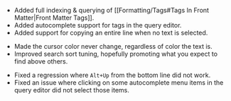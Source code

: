 + Added full indexing & querying of [[Formatting/Tags#Tags In Front Matter|Front Matter Tags]].
+ Added autocomplete support for tags in the query editor.
+ Added support for copying an entire line when no text is selected.
* Made the cursor color never change, regardless of color the text is.
* Improved search sort tuning, hopefully promoting what you expect to find above others.
- Fixed a regression where `Alt+Up` from the bottom line did not work.
- Fixed an issue where clicking on some autocomplete menu items in the query editor did not select those items.